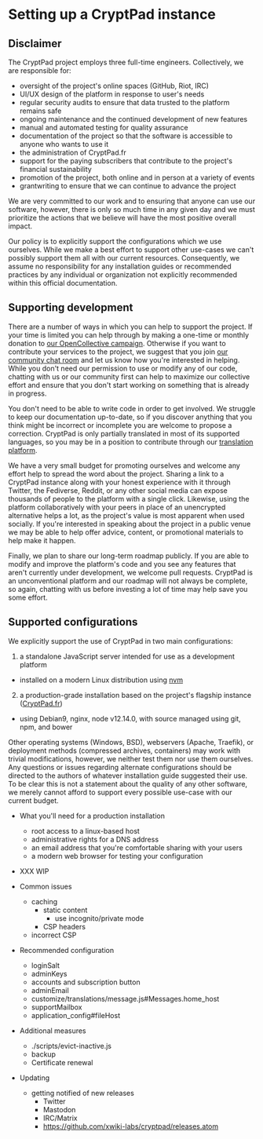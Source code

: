 # Setting up a CryptPad instance

## Disclaimer

The CryptPad project employs three full-time engineers.
Collectively, we are responsible for:

* oversight of the project's online spaces (GitHub, Riot, IRC)
* UI/UX design of the platform in response to user's needs
* regular security audits to ensure that data trusted to the platform remains safe
* ongoing maintenance and the continued development of new features
* manual and automated testing for quality assurance
* documentation of the project so that the software is accessible to anyone who wants to use it
* the administration of CryptPad.fr
* support for the paying subscribers that contribute to the project's financial sustainability
* promotion of the project, both online and in person at a variety of events
* grantwriting to ensure that we can continue to advance the project

We are very committed to our work and to ensuring that anyone can use our software, however, there is only so much time in any given day and we must prioritize the actions that we believe will have the most positive overall impact.

Our policy is to explicitly support the configurations which we use ourselves.
While we make a best effort to support other use-cases we can't possibly support them all with our current resources.
Consequently, we assume no responsibility for any installation guides or recommended practices by any individual or organization not explicitly recommended within this official documentation.

## Supporting development

There are a number of ways in which you can help to support the project.
If your time is limited you can help through by making a one-time or monthly donation to [our OpenCollective campaign](https://opencollective.com/cryptpad).
Otherwise if you want to contribute your services to the project, we suggest that you join [our community chat room](https://riot.im/app/#/room/#cryptpad:matrix.org) and let us know how you're interested in helping.
While you don't need our permission to use or modify any of our code, chatting with us or our community first can help to maximize our collective effort and ensure that you don't start working on something that is already in progress.

You don't need to be able to write code in order to get involved.
We struggle to keep our documentation up-to-date, so if you discover anything that you think might be incorrect or incomplete you are welcome to propose a correction.
CryptPad is only partially translated in most of its supported languages, so you may be in a position to contribute through our [translation platform](https://weblate.cryptpad.fr/projects/cryptpad/app/).

We have a very small budget for promoting ourselves and welcome any effort help to spread the word about the project.
Sharing a link to a CryptPad instance along with your honest experience with it through Twitter, the Fediverse, Reddit, or any other social media can expose thousands of people to the platform with a single click.
Likewise, using the platform collaboratively with your peers in place of an unencrypted alternative helps a lot, as the project's value is most apparent when used socially.
If you're interested in speaking about the project in a public venue we may be able to help offer advice, content, or promotional materials to help make it happen.

Finally, we plan to share our long-term roadmap publicly.
If you are able to modify and improve the platform's code and you see any features that aren't currently under development, we welcome pull requests.
CryptPad is an unconventional platform and our roadmap will not always be complete, so again, chatting with us before investing a lot of time may help save you some effort.

## Supported configurations

We explicitly support the use of CryptPad in two main configurations:

1. a standalone JavaScript server intended for use as a development platform
  * installed on a modern Linux distribution using [nvm](https://github.com/nvm-sh/nvm)
2. a production-grade installation based on the project's flagship instance ([CryptPad.fr](https://cryptpad.fr))
  * using Debian9, nginx, node v12.14.0, with source managed using git, npm, and bower

Other operating systems (Windows, BSD), webservers (Apache, Traefik), or deployment methods (compressed archives, containers) may work with trivial modifications, however, we neither test them nor use them ourselves.
Any questions or issues regarding alternate configurations should be directed to the authors of whatever installation guide suggested their use.
To be clear this is not a statement about the quality of any other software, we merely cannot afford to support every possible use-case with our current budget.


* What you'll need for a production installation
  * root access to a linux-based host
  * administrative rights for a DNS address
  * an email address that you're comfortable sharing with your users
  * a modern web browser for testing your configuration




* XXX WIP
* Common issues
  * caching
    * static content
      * use incognito/private mode
    * CSP headers
  * incorrect CSP
* Recommended configuration
  * loginSalt
  * adminKeys
  * accounts and subscription button
  * adminEmail
  * customize/translations/message.js#Messages.home_host
  * supportMailbox
  * application_config#fileHost
* Additional measures
  * ./scripts/evict-inactive.js
  * backup
  * Certificate renewal
* Updating
  * getting notified of new releases
    * Twitter
    * Mastodon
    * IRC/Matrix
    * https://github.com/xwiki-labs/cryptpad/releases.atom
